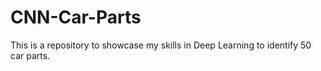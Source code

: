 # CNN-Car-Parts
This is a repository to showcase my skills in Deep Learning to identify 50 car parts.
